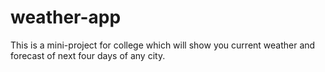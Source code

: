 # weather-app

This is a mini-project for college which will show you current weather and forecast of next four days of any city.
